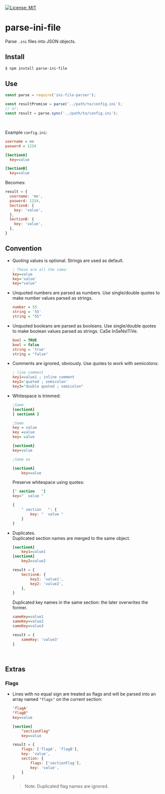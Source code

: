 [![License: MIT](https://img.shields.io/badge/License-MIT-blue.svg)](https://opensource.org/licenses/MIT)

parse-ini-file
==============
Parse `.ini` files into JSON objects.

## Install
```sh
$ npm install parse-ini-file
```

## Use
```js
const parse = require('ini-file-parser');

const resultPromise = parse('../path/to/config.ini');
// or:
const result = parse.sync('../path/to/config.ini');
```

&nbsp;

Example `config.ini`:
```ini
username = me
pasword = 1234

[SectionA]
  key=value

[SectionB]
  key=value
```
Becomes:
```js
result = {
  username: 'me',
  pasword: 1234,
  SectionA: {
    key: 'value',
  },
  SectionB: {
    key: 'value',
  },
}
```

## Convention
* Quoting values is optional. Strings are used as default.  
    ```ini
    ; These are all the same:
    key=value
    key='value'
    key="value"
    ```

* Unquoted numbers are parsed as numbers. Use single/double quotes to make number values parsed as strings.
    ```ini
    number = 55
    string = '55'
    string = "55"
    ```

* Unquoted booleans are parsed as booleans. Use single/double quotes to make boolean values parsed as strings. CaSe InSeNsITiVe.
    ```ini
    bool = TRUE
    bool = false
    string = 'true'
    string = "false"
    ```

* Comments are ignored, obviously. Use quotes to work with semicolons:
    ```ini
    ; line comment
    key1=value1 ; inline comment
    key2='quoted ; semicolon'
    key3="double quoted ; semicolon"
    ```

* Whitespace is trimmed:
    ```ini
    ;Same
    [sectionA]
    [ sectionA ]
    ```
    ```ini
    ;Same
    key = value
    key =value
    key= value
    ```
    ```ini
    [sectionA]
    key=value
    
    ;Same as
    
    [sectionA]
        key=value   
    ```
    Preserve whitespace using quotes:
    ```ini
    [' section   ']
    key="  value "
    ```
    ```js
    {
        " section   ": {
            key: "  value "
        }
    }
    ```

* Duplicates.  
    Duplicated section names are merged to the same object.
    ```ini
    [sectionA]
        key1=value1
    [sectionA]
        key2=value2
    ```
    ```js
    result = {
        SectionA: {
            key1: 'value1',
            key2: 'value2',
        },
    }
    ```
    Duplicated key names in the same section: the later overwrites the former.
    ```ini
    sameKey=value1
    sameKey=value2
    sameKey=value3
    ```
    ```js
    result = {
        sameKey: 'value3'
    }
    ```


&nbsp;
&nbsp;

## Extras

### Flags
* Lines with no equal sign are treated as flags and will be parsed into an array named `"flags"` on the current section:
    ```ini
    'flagA'
    "flagB"
    key=value

    [section]
        "sectionFlag"
        key=value
    ```
    ```js
    result = {
        flags: ['flagA', 'flagB'],
        key: 'value',
        section: {
            flags: ['sectionFlag'],
            key: 'value',
        }
    }
    ```
    >Note: Duplicated flag names are ignored.
